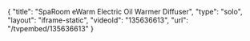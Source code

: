 {
    "title": "SpaRoom eWarm Electric Oil Warmer Diffuser",
    "type": "solo",
    "layout": "iframe-static",
    "videoId": "135636613",
    "url": "\/tvpembed\/135636613"
}